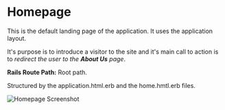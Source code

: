 # Homepage

This is the default landing page of the application.
It uses the application layout.

It's purpose is to introduce a visitor to the site and it's main call to action is to *redirect the user to the **About Us** page*.

**Rails Route Path:** Root path.

Structured by the application.html.erb and the home.hmtl.erb files.

![Homepage Screenshot]('images/mradi-homepage-sections.png')

